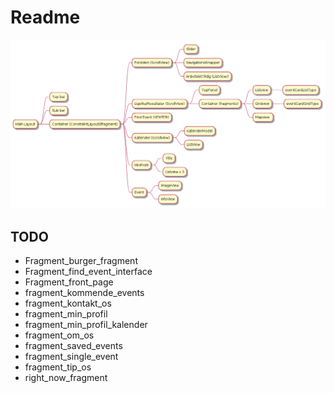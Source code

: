 # Readme

![image](fragments.png)


## TODO

- Fragment_burger_fragment
- Fragment_find_event_interface
- Fragment_front_page
- fragment_kommende_events
- fragment_kontakt_os
- fragment_min_profil
- fragment_min_profil_kalender
- fragment_om_os
- fragment_saved_events
- fragment_single_event
- fragment_tip_os
- right_now_fragment

